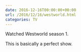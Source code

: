 ```yaml
---
date: 2016-12-16T00:00:00+00:00
url: /2016/12/16/westworld.html
categories: TV
---
```

Watched Westworld season 1.

This is basically a perfect show.


